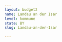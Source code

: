 ```yaml
---
layout: budget2
name: Landau an der Isar
level: kommune
state: BY
slug: Landau-an-der-Isar

---
```



